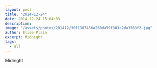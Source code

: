 ```yaml
---
layout: post
title: "2014-12-24"
date: 2014-12-24 15:04:03
description: 
image: "/assets/photos/201412/30f1307456a260da59f301c2da3563f2.jpg"
author: Elise Plain
excerpt: Midnight
tags: 
  - all
---
```


Midnight
<p></p>
